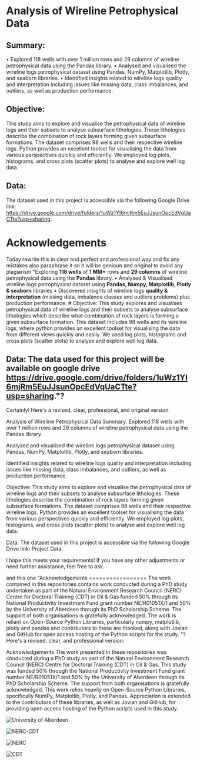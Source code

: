 # Analysis of Wireline Petrophysical Data
## Summary:
  • Explored 118 wells with over 1 million rows and 29 columns of wireline petrophysical data using the Pandas library.
  • Analysed and visualised the wireline logs petrophysical dataset using Pandas, NumPy, Matplotlib, Plotly, and seaborn libraries.
  • Identified insights related to wireline logs quality and interpretation including issues like missing data, class imbalances, and outliers, as well as production performance.

## Objective:
This study aims to explore and visualise the petrophysical data of wireline logs and their subsets to analyse subsurface lithologies. These lithologies describe the combination of rock layers forming given subsurface formations. The dataset comprises 98 wells and their respective wireline logs. Python provides an excellent toolset for visualising the data from various perspectives quickly and efficiently. We employed log plots, histograms, and cross plots (scatter plots) to analyse and explore well log data.

## Data:
The dataset used in this project is accessible via the following Google Drive link: https://drive.google.com/drive/folders/1uWz1YI6mjRm5EuJJsunOpcEdVqUaCTte?usp=sharing.

Acknowledgements 
=================
Today
rewrite this in clear and perfect and professional way and fix any mistakes also paraphrase it so it will be genioun and original to avoid any plagiarism "Exploring **118 wells** of **1 MM+** rows and **29 columns** of wireline petrophysical data using the **Pandas** library. • Analysed &amp; Visualised wireline logs petrophysical dataset using **Pandas, Numpy, Matplotlib, Plotly &amp; seaborn** libraries • Discovered insights of wireline logs **quality &amp; interpretation** (missing data, imbalance classes and outliers problems) plus production performance. # Objective: This study explores and visualises petrophysical data of wireline logs and their subsets to analyse subsurface lithologies which describe what combination of rock layers is forming a given subsurface formation. This dataset includes 98 wells and its wireline logs, where python provides an excellent toolset for visualising the data from different views quickly and easily. We used log plots, histograms and cross plots (scatter plots) to analyse and explore well log data. 

## Data: The data used for this project will be available on google drive https://drive.google.com/drive/folders/1uWz1YI6mjRm5EuJJsunOpcEdVqUaCTte?usp=sharing."?
Certainly! Here's a revised, clear, professional, and original version:

Analysis of Wireline Petrophysical Data
Summary:
Explored 118 wells with over 1 million rows and 29 columns of wireline petrophysical data using the Pandas library.

Analysed and visualised the wireline logs petrophysical dataset using Pandas, NumPy, Matplotlib, Plotly, and seaborn libraries.

Identified insights related to wireline logs quality and interpretation including issues like missing data, class imbalances, and outliers, as well as production performance.

Objective:
This study aims to explore and visualise the petrophysical data of wireline logs and their subsets to analyse subsurface lithologies. These lithologies describe the combination of rock layers forming given subsurface formations. The dataset comprises 98 wells and their respective wireline logs. Python provides an excellent toolset for visualising the data from various perspectives quickly and efficiently. We employed log plots, histograms, and cross plots (scatter plots) to analyse and explore well log data.

Data:
The dataset used in this project is accessible via the following Google Drive link: Project Data.

I hope this meets your requirements! If you have any other adjustments or need further assistance, feel free to ask.

and this one "Acknowledgements ================= The work contained in this repositories contains work conducted during a PhD study undertaken as part of the Natural Environment Research Council (NERC) Centre for Doctoral Training (CDT) in Oil & Gas funded 50% through its National Productivity Investment Fund grant number NE/R01051X/1 and 50% by the University of Aberdeen through its PhD Scholarship Scheme. The support of both organisations is gratefully acknowledged. The work is reliant on Open-Source Python Libraries, particularly numpy, matplotlib, plotly and pandas and contributors to these are thanked, along with Jovian and GitHub for open access hosting of the Python scripts for the study. "?
Here's a revised, clear, and professional version:

Acknowledgements
The work presented in these repositories was conducted during a PhD study as part of the Natural Environment Research Council (NERC) Centre for Doctoral Training (CDT) in Oil & Gas. This study was funded 50% through the National Productivity Investment Fund grant number NE/R01051X/1 and 50% by the University of Aberdeen through its PhD Scholarship Scheme. The support from both organisations is gratefully acknowledged. This work relies heavily on Open-Source Python Libraries, specifically NumPy, Matplotlib, Plotly, and Pandas. Appreciation is extended to the contributors of these libraries, as well as Jovian and GitHub, for providing open access hosting of the Python scripts used in this study.

![University of Aberdeen](https://i.imgur.com/PILyj4m.jpg)

![NERC-CDT](https://nerc-cdt-oil-and-gas.ac.uk/wp-content/uploads/news/2015-news-NERC-funding.jpg)

![NERC](https://auracdt.hull.ac.uk/wp-content/uploads/2019/11/UKRI_NER_Council-Logo_Horiz-RGB.png)

![CDT](https://i.imgur.com/QDOhcN3.png)
